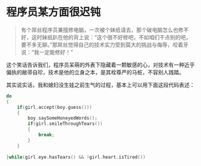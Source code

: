 # 程序员某方面很迟钝

> 有个屌丝程序员兼擅修电脑，一次被个妹纸请去，那个破电脑怎么也修不好，这时妹纸趴在他的背上说：“这个很不好修吧，不如咱们干点别的吧，要不多无聊。”那屌丝觉得自己的技术实力受到莫大的挑战与侮辱，咬着牙说：“我一定能修好！”

这个笑话告诉我们，程序员呆萌的外表下隐藏着一颗敏感的心，对技术有一种近乎偏执的敝帚自珍，技术是他的立身之本，是其栓尊严的马桩，不容别人践踏。

其实说实话，我和媳妇没生娃之前生气的过程，基本上可以用下面这段代码表述：

```cpp
do 
{
    if(girl.accept(boy.guess()))
    {
        boy.saySomeHoneyedWords();
        if(girl.smileThroughTears())
        {
            break;
        }
    }
    
}while(girl.eye.hasTears() && !girl.heart.isTired())
```



